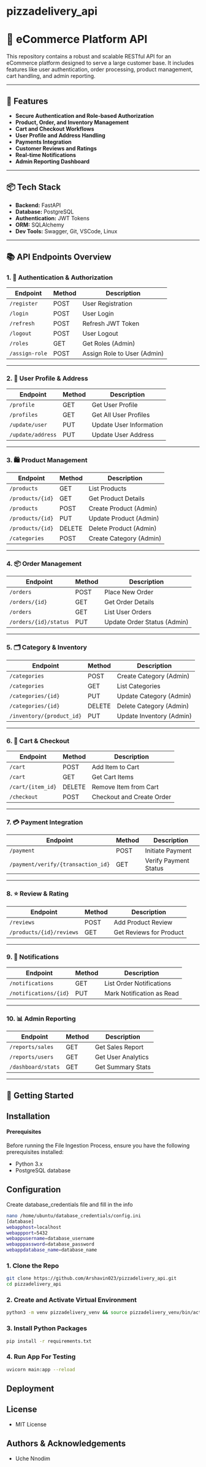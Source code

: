 # pizzadelivery_api
# 🛒 eCommerce Platform API

This repository contains a robust and scalable RESTful API for an eCommerce platform designed to serve a large customer base. It includes features like user authentication, order processing, product management, cart handling, and admin reporting.

---

## 🚀 Features

- **Secure Authentication and Role-based Authorization**
- **Product, Order, and Inventory Management**
- **Cart and Checkout Workflows**
- **User Profile and Address Handling**
- **Payments Integration**
- **Customer Reviews and Ratings**
- **Real-time Notifications**
- **Admin Reporting Dashboard**

---

## 📦 Tech Stack

- **Backend:** FastAPI 
- **Database:** PostgreSQL
- **Authentication:** JWT Tokens
- **ORM:** SQLAlchemy 
- **Dev Tools:** Swagger, Git, VSCode, Linux

---

## 📚 API Endpoints Overview

### 1. 🔐 Authentication & Authorization

| Endpoint | Method | Description |
|----------|--------|-------------|
| `/register` | POST | User Registration |
| `/login` | POST | User Login |
| `/refresh` | POST | Refresh JWT Token |
| `/logout` | POST | User Logout |
| `/roles` | GET | Get Roles (Admin) |
| `/assign-role` | POST | Assign Role to User (Admin) |

---

### 2. 👤 User Profile & Address

| Endpoint | Method | Description |
|----------|--------|-------------|
| `/profile` | GET | Get User Profile |
| `/profiles` | GET | Get All User Profiles|
| `/update/user` | PUT | Update User Information |
| `/update/address` | PUT | Update User Address  |

---

### 3. 🛍️ Product Management

| Endpoint | Method | Description |
|----------|--------|-------------|
| `/products` | GET | List Products |
| `/products/{id}` | GET | Get Product Details |
| `/products` | POST | Create Product (Admin) |
| `/products/{id}` | PUT | Update Product (Admin) |
| `/products/{id}` | DELETE | Delete Product (Admin) |
| `/categories` |  POST  |  Create Category (Admin)  |

---

### 4. 📦 Order Management

| Endpoint | Method | Description |
|----------|--------|-------------|
| `/orders` | POST | Place New Order |
| `/orders/{id}` | GET | Get Order Details |
| `/orders` | GET | List User Orders |
| `/orders/{id}/status` | PUT | Update Order Status (Admin) |

---

### 5. 🗂️ Category & Inventory

| Endpoint | Method | Description |
|----------|--------|-------------|
| `/categories` | POST | Create Category (Admin) |
| `/categories` | GET | List Categories |
| `/categories/{id}` | PUT | Update Category (Admin) |
| `/categories/{id}` | DELETE | Delete Category (Admin) |
| `/inventory/{product_id}` | PUT | Update Inventory (Admin) |

---

### 6. 🛒 Cart & Checkout

| Endpoint | Method | Description |
|----------|--------|-------------|
| `/cart` | POST | Add Item to Cart |
| `/cart` | GET | Get Cart Items |
| `/cart/{item_id}` | DELETE | Remove Item from Cart |
| `/checkout` | POST | Checkout and Create Order |

---

### 7. 💳 Payment Integration

| Endpoint | Method | Description |
|----------|--------|-------------|
| `/payment` | POST | Initiate Payment |
| `/payment/verify/{transaction_id}` | GET | Verify Payment Status |

---

### 8. ⭐ Review & Rating

| Endpoint | Method | Description |
|----------|--------|-------------|
| `/reviews` | POST | Add Product Review |
| `/products/{id}/reviews` | GET | Get Reviews for Product |

---

### 9. 🔔 Notifications

| Endpoint | Method | Description |
|----------|--------|-------------|
| `/notifications` | GET | List Order Notifications |
| `/notifications/{id}` | PUT | Mark Notification as Read |

---

### 10. 📊 Admin Reporting

| Endpoint | Method | Description |
|----------|--------|-------------|
| `/reports/sales` | GET | Get Sales Report |
| `/reports/users` | GET | Get User Analytics |
| `/dashboard/stats` | GET | Get Summary Stats |

---

## 📖 Getting Started
## Installation <a name="installation"></a>
#### Prerequisites <a name="prerequisites"></a>
Before running the File Ingestion Process, ensure you have the following prerequisites installed:
- Python 3.x
- PostgreSQL database

## Configuration <a name="configuration"></a>
Create database_credentials file and fill in the info
```bash
nano /home/ubuntu/database_credentials/config.ini
[database]
webapphost=localhost
webappport=5432
webappusername=database_username
webapppassword=database_password
webappdatabase_name=database_name
```

### 1. Clone the Repo <a name="Clone the Repo"></a>
```bash
git clone https://github.com/Arshavin023/pizzadelivery_api.git
cd pizzadelivery_api
```

### 2. Create and Activate Virtual Environment <a name="create and activate virtual environment"></a>
```bash
python3 -m venv pizzadelivery_venv && source pizzadelivery_venv/bin/activate
```

### 3. Install Python Packages <a name="Install the required Python packages"></a>
```bash
pip install -r requirements.txt
```

### 4. Run App For Testing <a name="Run App to Test Endpoints"></a>
```bash
uvicorn main:app --reload
```

## Deployment <a name="deployment"></a>

## License <a name="license"></a>
- MIT License

## Authors & Acknowledgements <a name="authors_and_acknowledgments"></a>
- Uche Nnodim
